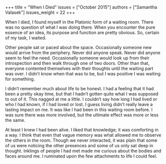 +++
title = "When I Died"
issues = ["October 2015"]
authors = ["Samantha Valasek"]
issues_weight = 22
+++

When I died, I found myself in the Platonic form of a waiting room. There was no question of what I was doing there. When you encounter the pure essence of an idea, its purpose and function are pretty obvious. So, certain of my task, I waited.

Other people sat or paced about the space. Occasionally someone new would arrive from the periphery. Never did anyone speak. Never did anyone seem to feel the need. Occasionally someone would look up from their introspection and then walk through one of two doors. Other than that, everyone contented themselves with their thoughts until the waiting part was over. I didn’t know when that was to be, but I was positive I was waiting for something.

I didn’t remember much about life to be honest. I had a feeling that it had been a pretty okay time, but that I hadn’t gotten quite what I was supposed to out of it. This nagged at me a little. I couldn’t say how long I had lived or who I had known, if I had loved or lost. I guess living didn’t really leave a lasting impact on me.  It was like I had been in this waiting room before. I was sure there was more involved, but the ultimate effect was more or less the same.

At least I knew I had been alive. I liked that knowledge; it was comforting in a way. I think that even that vague memory was what allowed me to observe the others in the room. Though we never interacted, it was plain that some of us were noticing the other presences and some of us only sat deep in thought. Inklings of people I had met made me curious about the bodies and faces around me.  I ruminated upon the few attachments to life I could feel.
